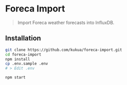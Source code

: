 # Foreca Import

> Import Foreca weather forecasts into InfluxDB.

## Installation

```bash
git clone https://github.com/kukua/foreca-import.git
cd foreca-import
npm install
cp .env.sample .env
# > Edit .env

npm start
```
